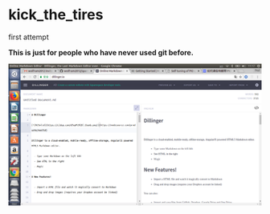 # kick_the_tires
first attempt

**This is just for people who have never used git before.**

![testGraph](https://github.com/smcFred/kick_the_tires/blob/master/2018-08-01%2011-17-06屏幕截图.png)
